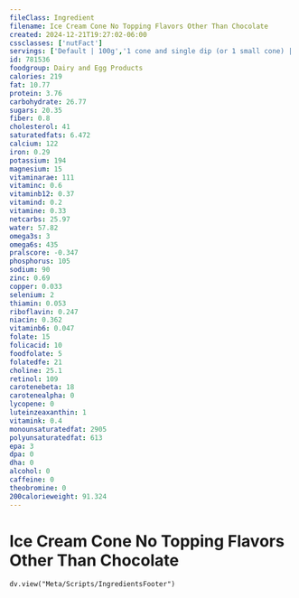 ```yaml
---
fileClass: Ingredient
filename: Ice Cream Cone No Topping Flavors Other Than Chocolate
created: 2024-12-21T19:27:02-06:00
cssclasses: ['nutFact']
servings: ['Default | 100g','1 cone and single dip (or 1 small cone) | 78','1 cone and double dip (or 1 large cone) | 143']
id: 781536
foodgroup: Dairy and Egg Products 
calories: 219
fat: 10.77
protein: 3.76
carbohydrate: 26.77
sugars: 20.35
fiber: 0.8
cholesterol: 41
saturatedfats: 6.472
calcium: 122
iron: 0.29
potassium: 194
magnesium: 15
vitaminarae: 111
vitaminc: 0.6
vitaminb12: 0.37
vitamind: 0.2
vitamine: 0.33
netcarbs: 25.97
water: 57.82
omega3s: 3
omega6s: 435
pralscore: -0.347
phosphorus: 105
sodium: 90
zinc: 0.69
copper: 0.033
selenium: 2
thiamin: 0.053
riboflavin: 0.247
niacin: 0.362
vitaminb6: 0.047
folate: 15
folicacid: 10
foodfolate: 5
folatedfe: 21
choline: 25.1
retinol: 109
carotenebeta: 18
carotenealpha: 0
lycopene: 0
luteinzeaxanthin: 1
vitamink: 0.4
monounsaturatedfat: 2905
polyunsaturatedfat: 613
epa: 3
dpa: 0
dha: 0
alcohol: 0
caffeine: 0
theobromine: 0
200calorieweight: 91.324
---
```


# Ice Cream Cone No Topping Flavors Other Than Chocolate

```dataviewjs
dv.view("Meta/Scripts/IngredientsFooter")
```